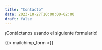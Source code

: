 ```yaml
---
title: "Contacto"
date: 2023-10-27T10:00:00+02:00
draft: false
---
```


¡Contáctanos usando el siguiente formulario!

{{< mailchimp_form >}}
